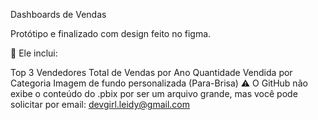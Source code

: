 Dashboards de Vendas

Protótipo e finalizado com design feito no figma.

🔹 Ele inclui:

Top 3 Vendedores
Total de Vendas por Ano
Quantidade Vendida por Categoria
Imagem de fundo personalizada (Para-Brisa)
⚠️ O GitHub não exibe o conteúdo do .pbix por ser um arquivo grande, mas você pode solicitar por email: devgirl.leidy@gmail.com
